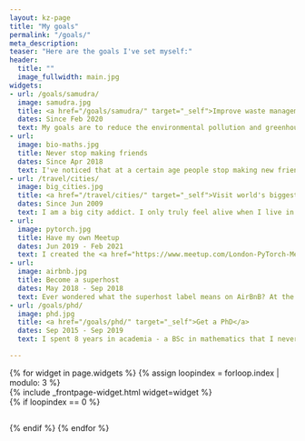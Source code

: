 ```yaml
---
layout: kz-page
title: "My goals"
permalink: "/goals/"
meta_description:
teaser: "Here are the goals I've set myself:"
header:
  title: ""
  image_fullwidth: main.jpg
widgets:
- url: /goals/samudra/
  image: samudra.jpg
  title: <a href="/goals/samudra/" target="_self">Improve waste management worldwide</a>
  dates: Since Feb 2020
  text: My goals are to reduce the environmental pollution and greenhouse gas emissions associated with waste, and to minimise the impact of waste on human and animal health. Currently I am working towards increasing the coverage of waste collection services in low and medium income countries.
- url:
  image: bio-maths.jpg
  title: Never stop making friends
  dates: Since Apr 2018
  text: I've noticed that at a certain age people stop making new friends. I realised that some day I might lose my ability to strike up a conversation with a stranger and grow it into a friendship. To avoid that, I decided to meet at least a couple of new people every week. <a href="https://lunchclub.com/" target="_blank">Lunchclub</a> has been a huge help. Apart from making new friends, this has changed my perspective on the world.
- url: /travel/cities/
  image: big_cities.jpg
  title: <a href="/travel/cities/" target="_self">Visit world's biggest cities</a>
  dates: Since Jun 2009
  text: I am a big city addict. I only truly feel alive when I live in a big city. Apart from London, my current home, I'd love to spend some time living in Mexico City, Singapore and Mumbai. My goal is to visit all cities with over 5 million people.
- url:
  image: pytorch.jpg
  title: Have my own Meetup
  dates: Jun 2019 - Feb 2021
  text: I created the <a href="https://www.meetup.com/London-PyTorch-Meetup/" target="_blank">London PyTorch Meetup</a> together with <a href="https://www.mindstream-ai.com" target="_blank">Paul Dowling</a>. Our aim was to provide a platform where London-based ML professionals can share their experiences, make new friends, find advice and initiate collaborations. After 15 events both in person and online the group grew to 1000+ members.
- url:
  image: airbnb.jpg
  title: Become a superhost
  dates: May 2018 - Sep 2018
  text: Ever wondered what the superhost label means on AirBnB? At the moment in my life when I was living alone and had flexible work hours, I decided to find out! It was a fun journey of meeting people from different walks of life, chatting late into the night over a bottle of wine, surprising my guests with a smell of pancakes in the morning. I got the label.
- url: /goals/phd/
  image: phd.jpg
  title: <a href="/goals/phd/" target="_self">Get a PhD</a>
  dates: Sep 2015 - Sep 2019
  text: I spent 8 years in academia - a BSc in mathematics that I never finished, an MSc in mathematics and finally a PhD at UCL. If you are considering whether to do a PhD or if you are already doing one and feeling stuck, go get in touch. I'm good at asking the right questions to help you figure out what is right for you.

---
```


<div class="row">
  {% for widget in page.widgets %}
    {% assign loopindex = forloop.index | modulo: 3 %}
    <div id="{{ widget.anchor }}">{% include _frontpage-widget.html widget=widget %}</div>
    {% if loopindex == 0 %}
  <hr style="height:1px; visibility:hidden;" /> <!-- Prevents long first column items from pushing new rows to the right -->
    {% endif %}
  {% endfor %}
</div>
